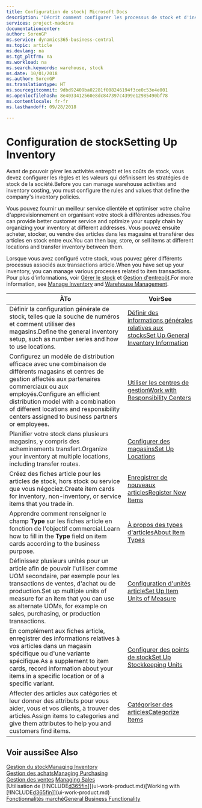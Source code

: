 ```yaml
---
title: Configuration de stock| Microsoft Docs
description: "Décrit comment configurer les processus de stock et d'inventaire, y compris les acheminements pour le transfert et les magasins, tels que des entrepôts."
services: project-madeira
documentationcenter: 
author: SorenGP
ms.service: dynamics365-business-central
ms.topic: article
ms.devlang: na
ms.tgt_pltfrm: na
ms.workload: na
ms.search.keywords: warehouse, stock
ms.date: 10/01/2018
ms.author: SorenGP
ms.translationtype: HT
ms.sourcegitcommit: 9dbd92409ba02281f008246194f3ce0c53e4e001
ms.openlocfilehash: 8e4033412560e8dc847397c4399e12985490bf78
ms.contentlocale: fr-fr
ms.lasthandoff: 09/28/2018

---
```

# <a name="setting-up-inventory"></a><span data-ttu-id="df0e8-103">Configuration de stock</span><span class="sxs-lookup"><span data-stu-id="df0e8-103">Setting Up Inventory</span></span>
<span data-ttu-id="df0e8-104">Avant de pouvoir gérer les activités entrepôt et les coûts de stock, vous devez configurer les règles et les valeurs qui définissent les stratégies de stock de la société.</span><span class="sxs-lookup"><span data-stu-id="df0e8-104">Before you can manage warehouse activities and inventory costing, you must configure the rules and values that define the company's inventory policies.</span></span>

<span data-ttu-id="df0e8-105">Vous pouvez fournir un meilleur service clientèle et optimiser votre chaîne d'approvisionnement en organisant votre stock à différentes adresses.</span><span class="sxs-lookup"><span data-stu-id="df0e8-105">You can provide better customer service and optimize your supply chain by organizing your inventory at different addresses.</span></span> <span data-ttu-id="df0e8-106">Vous pouvez ensuite acheter, stocker, ou vendre des articles dans les magasins et transférer des articles en stock entre eux.</span><span class="sxs-lookup"><span data-stu-id="df0e8-106">You can then buy, store, or sell items at different locations and transfer inventory between them.</span></span>

<span data-ttu-id="df0e8-107">Lorsque vous avez configuré votre stock, vous pouvez gérer différents processus associés aux transactions article.</span><span class="sxs-lookup"><span data-stu-id="df0e8-107">When you have set up your inventory, you can manage various processes related to item transactions.</span></span> <span data-ttu-id="df0e8-108">Pour plus d'informations, voir [Gérer le stock](inventory-manage-inventory.md) et [Gestion d'entrepôt](warehouse-manage-warehouse.md).</span><span class="sxs-lookup"><span data-stu-id="df0e8-108">For more information, see [Manage Inventory](inventory-manage-inventory.md) and [Warehouse Management](warehouse-manage-warehouse.md).</span></span>

| <span data-ttu-id="df0e8-109">À</span><span class="sxs-lookup"><span data-stu-id="df0e8-109">To</span></span> | <span data-ttu-id="df0e8-110">Voir</span><span class="sxs-lookup"><span data-stu-id="df0e8-110">See</span></span> |
| --- | --- |
| <span data-ttu-id="df0e8-111">Définir la configuration générale de stock, telles que la souche de numéros et comment utiliser des magasins.</span><span class="sxs-lookup"><span data-stu-id="df0e8-111">Define the general inventory setup, such as number series and how to use locations.</span></span> |[<span data-ttu-id="df0e8-112">Définir des informations générales relatives aux stocks</span><span class="sxs-lookup"><span data-stu-id="df0e8-112">Set Up General Inventory Information</span></span>](inventory-how-setup-general.md) |
|<span data-ttu-id="df0e8-113">Configurez un modèle de distribution efficace avec une combinaison de différents magasins et centres de gestion affectés aux partenaires commerciaux ou aux employés.</span><span class="sxs-lookup"><span data-stu-id="df0e8-113">Configure an efficient distribution model with a combination of different locations and responsibility centers assigned to business partners or employees.</span></span>|[<span data-ttu-id="df0e8-114">Utiliser les centres de gestion</span><span class="sxs-lookup"><span data-stu-id="df0e8-114">Work with Responsibility Centers</span></span>](inventory-responsibility-centers.md)|
| <span data-ttu-id="df0e8-115">Planifier votre stock dans plusieurs magasins, y compris des acheminements transfert.</span><span class="sxs-lookup"><span data-stu-id="df0e8-115">Organize your inventory at multiple locations, including transfer routes.</span></span> |[<span data-ttu-id="df0e8-116">Configurer des magasins</span><span class="sxs-lookup"><span data-stu-id="df0e8-116">Set Up Locations</span></span>](inventory-how-register-new-items.md) |
| <span data-ttu-id="df0e8-117">Créez des fiches article pour les articles de stock, hors stock ou service que vous négociez.</span><span class="sxs-lookup"><span data-stu-id="df0e8-117">Create item cards for inventory, non-inventory, or service items that you trade in.</span></span> |[<span data-ttu-id="df0e8-118">Enregistrer de nouveaux articles</span><span class="sxs-lookup"><span data-stu-id="df0e8-118">Register New Items</span></span>](inventory-how-register-new-items.md) |
|<span data-ttu-id="df0e8-119">Apprendre comment renseigner le champ **Type** sur les fiches article en fonction de l'objectif commercial.</span><span class="sxs-lookup"><span data-stu-id="df0e8-119">Learn how to fill in the **Type** field on item cards according to the business purpose.</span></span>|[<span data-ttu-id="df0e8-120">À propos des types d'articles</span><span class="sxs-lookup"><span data-stu-id="df0e8-120">About Item Types</span></span>](inventory-about-item-types.md)| 
|<span data-ttu-id="df0e8-121">Définissez plusieurs unités pour un article afin de pouvoir l'utiliser comme UOM secondaire, par exemple pour les transactions de ventes, d'achat ou de production.</span><span class="sxs-lookup"><span data-stu-id="df0e8-121">Set up multiple units of measure for an item that you can use as alternate UOMs, for example on sales, purchasing, or production transactions.</span></span>|[<span data-ttu-id="df0e8-122">Configuration d'unités article</span><span class="sxs-lookup"><span data-stu-id="df0e8-122">Set Up Item Units of Measure</span></span>](inventory-how-setup-units-of-measure.md)|
|<span data-ttu-id="df0e8-123">En complément aux fiches article, enregistrer des informations relatives à vos articles dans un magasin spécifique ou d'une variante spécifique.</span><span class="sxs-lookup"><span data-stu-id="df0e8-123">As a supplement to item cards, record information about your items in a specific location or of a specific variant.</span></span>|[<span data-ttu-id="df0e8-124">Configurer des points de stock</span><span class="sxs-lookup"><span data-stu-id="df0e8-124">Set Up Stockkeeping Units</span></span>](inventory-how-to-set-up-stockkeeping-units.md)|
| <span data-ttu-id="df0e8-125">Affecter des articles aux catégories et leur donner des attributs pour vous aider, vous et vos clients, à trouver des articles.</span><span class="sxs-lookup"><span data-stu-id="df0e8-125">Assign items to categories and give them attributes to help you and customers find items.</span></span> |[<span data-ttu-id="df0e8-126">Catégoriser des articles</span><span class="sxs-lookup"><span data-stu-id="df0e8-126">Categorize Items</span></span>](inventory-how-categorize-items.md) |

## <a name="see-also"></a><span data-ttu-id="df0e8-127">Voir aussi</span><span class="sxs-lookup"><span data-stu-id="df0e8-127">See Also</span></span>
[<span data-ttu-id="df0e8-128">Gestion du stock</span><span class="sxs-lookup"><span data-stu-id="df0e8-128">Managing Inventory</span></span>](inventory-manage-inventory.md)  
[<span data-ttu-id="df0e8-129">Gestion des achats</span><span class="sxs-lookup"><span data-stu-id="df0e8-129">Managing Purchasing</span></span>](purchasing-manage-purchasing.md)  
<span data-ttu-id="df0e8-130">[Gestion des ventes](sales-manage-sales.md)  </span><span class="sxs-lookup"><span data-stu-id="df0e8-130">[Managing Sales](sales-manage-sales.md)  </span></span>  
<span data-ttu-id="df0e8-131">[Utilisation de [!INCLUDE[d365fin](includes/d365fin_md.md)]](ui-work-product.md)</span><span class="sxs-lookup"><span data-stu-id="df0e8-131">[Working with [!INCLUDE[d365fin](includes/d365fin_md.md)]](ui-work-product.md)</span></span>  
[<span data-ttu-id="df0e8-132">Fonctionnalités marché</span><span class="sxs-lookup"><span data-stu-id="df0e8-132">General Business Functionality</span></span>](ui-across-business-areas.md)

